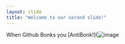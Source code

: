 ```yaml
---
layout: slide
title: "Welcome to our second slide!"
---
```

When Github Bonks you
[AntiBonk!](![image](https://user-images.githubusercontent.com/62943847/150461401-564f066d-49b0-4b73-8700-7a30bc839823.png)

